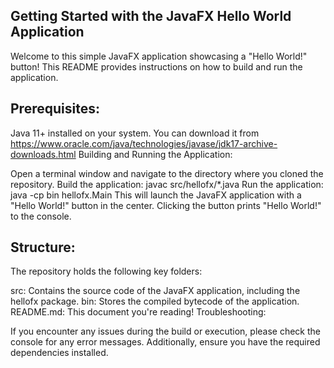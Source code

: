 ## Getting Started with the JavaFX Hello World Application

Welcome to this simple JavaFX application showcasing a "Hello World!" button! This README provides instructions on how to build and run the application.

## Prerequisites:

Java 11+ installed on your system. You can download it from https://www.oracle.com/java/technologies/javase/jdk17-archive-downloads.html
Building and Running the Application:

Open a terminal window and navigate to the directory where you cloned the repository.
Build the application:
javac src/hellofx/*.java
Run the application:
java -cp bin hellofx.Main
This will launch the JavaFX application with a "Hello World!" button in the center. Clicking the button prints "Hello World!" to the console.

## Structure:

The repository holds the following key folders:

src: Contains the source code of the JavaFX application, including the hellofx package.
bin: Stores the compiled bytecode of the application.
README.md: This document you're reading!
Troubleshooting:

If you encounter any issues during the build or execution, please check the console for any error messages. Additionally, ensure you have the required dependencies installed.
